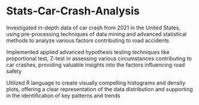 # Stats-Car-Crash-Analysis

Investigated in-depth data of car crash from 2021 in the United States, using pre-processing techniques of data mining and advanced statistical methods to analyze various factors contributing to road accidents

Implemented applied advanced hypothesis testing techniques like proportional test, Z-test in assessing various circumstances contributing to car crashes, providing valuable insights into the factors influencing road safety

Utilized R language to create visually compelling histograms and density plots, offering a clear representation of the data distribution and supporting in the identification of key patterns and trends
